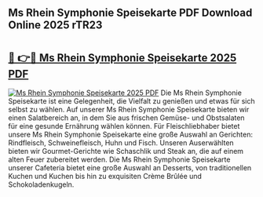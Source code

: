 ## Ms Rhein Symphonie Speisekarte PDF Download Online 2025 rTR23

# <h2><a href="http://gcacpx5.nevu.top/?p=Ms+Rhein+Symphonie+Speisekarte">🔗 👉🔴 Ms Rhein Symphonie Speisekarte 2025 PDF</a></h2>

[![Ms Rhein Symphonie Speisekarte 2025 PDF](https://i.imgur.com/dBaPXMq.png)](http://gcacpx5.nevu.top/?p=Ms+Rhein+Symphonie+Speisekarte)
Die Ms Rhein Symphonie Speisekarte ist eine Gelegenheit, die Vielfalt zu genießen und etwas für sich selbst zu wählen. Auf unserer Ms Rhein Symphonie Speisekarte bieten wir einen Salatbereich an, in dem Sie aus frischen Gemüse- und Obstsalaten für eine gesunde Ernährung wählen können. Für Fleischliebhaber bietet unsere Ms Rhein Symphonie Speisekarte eine große Auswahl an Gerichten: Rindfleisch, Schweinefleisch, Huhn und Fisch. Unseren Auserwählten bieten wir Gourmet-Gerichte wie Schaschlik und Steak an, die auf einem alten Feuer zubereitet werden. Die Ms Rhein Symphonie Speisekarte unserer Cafeteria bietet eine große Auswahl an Desserts, von traditionellen Kuchen und Kuchen bis hin zu exquisiten Crème Brûlée und Schokoladenkugeln.
